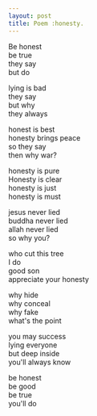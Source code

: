 ```yaml
---
layout: post
title: Poem :honesty.
---
```


Be honest</br>
be true</br>
they say</br>
but do</br>

lying is bad</br>
they say</br>
but why</br>
they always</br>

honest is best</br>
honesty brings peace</br>
so they say</br>
then why war?</br>

honesty is pure</br>
Honesty is clear</br>
honesty is just</br>
honesty is must</br>

jesus never lied</br>
buddha never lied</br>
allah never lied</br>
so why you?</br>

who cut this tree</br>
I do</br>
good son</br>
appreciate your honesty</br>

why hide</br>
why conceal</br>
why fake</br>
what's the point</br>

you may success</br>
lying everyone</br>
but deep inside</br>
you'll always know</br>

be honest</br>
be good</br>
be true</br>
you'll do</br>